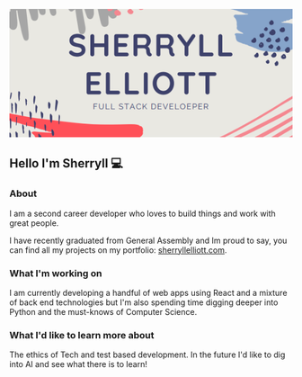 <p align="center">
  <img src="header.png" alt="header"/>
</p>

## Hello I'm Sherryll 💻 


### About
I am a second career developer who loves to build things and work with great people. 

I have recently graduated from General Assembly and Im proud to say, you can find all my projects on my portfolio: [sherryllelliott.com](http://sherryllelliott.com). 

### What I'm working on

I am currently developing a handful of web apps using React and a mixture of back end technologies but I'm also spending time digging deeper into Python and the must-knows of Computer Science.

### What I'd like to learn more about

The ethics of Tech and test based development. In the future I'd like to dig into AI and see what there is to learn! 



